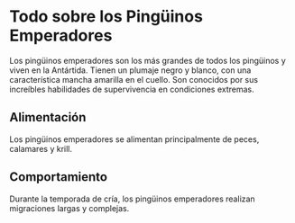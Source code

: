 # Todo sobre los Pingüinos Emperadores

Los pingüinos emperadores son los más grandes de todos los pingüinos y viven en la Antártida. Tienen un plumaje negro y blanco, con una característica mancha amarilla en el cuello. Son conocidos por sus increíbles habilidades de supervivencia en condiciones extremas.

## Alimentación

Los pingüinos emperadores se alimentan principalmente de peces, calamares y krill.

## Comportamiento

Durante la temporada de cría, los pingüinos emperadores realizan migraciones largas y complejas.
